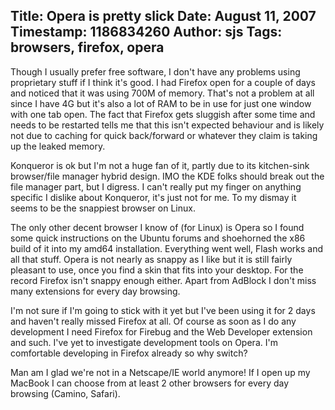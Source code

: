 Title: Opera is pretty slick
Date: August 11, 2007
Timestamp: 1186834260
Author: sjs
Tags: browsers, firefox, opera
----

Though I usually prefer free software, I don't have any problems using proprietary stuff if I think it's good.  I had Firefox open for a couple of days and noticed that it was using 700M of memory.  That's not a problem at all since I have 4G but it's also a lot of RAM to be in use for just one window with one tab open.  The fact that Firefox gets sluggish after some time and needs to be restarted tells me that this isn't expected behaviour and is likely not due to caching for quick back/forward or whatever they claim is taking up the leaked memory.

Konqueror is ok but I'm not a huge fan of it, partly due to its kitchen-sink browser/file manager hybrid design.  IMO the KDE folks should break out the file manager part, but I digress.  I can't really put my finger on anything specific I dislike about Konqueror, it's just not for me.  To my dismay it seems to be the snappiest browser on Linux.

The only other decent browser I know of (for Linux) is Opera so I found some quick instructions on the Ubuntu forums and shoehorned the x86 build of it into my amd64 installation.  Everything went well, Flash works and all that stuff.  Opera is not nearly as snappy as I like but it is still fairly pleasant to use, once you find a skin that fits into your desktop.  For the record Firefox isn't snappy enough either.  Apart from AdBlock I don't miss many extensions for every day browsing.

I'm not sure if I'm going to stick with it yet but I've been using it for 2 days and haven't really missed Firefox at all.  Of course as soon as I do any development I need Firefox for Firebug and the Web Developer extension and such.  I've yet to investigate development tools on Opera.  I'm comfortable developing in Firefox already so why switch?

Man am I glad we're not in a Netscape/IE world anymore!  If I open up my MacBook I can choose from at least 2 other browsers for every day browsing (Camino, Safari).
